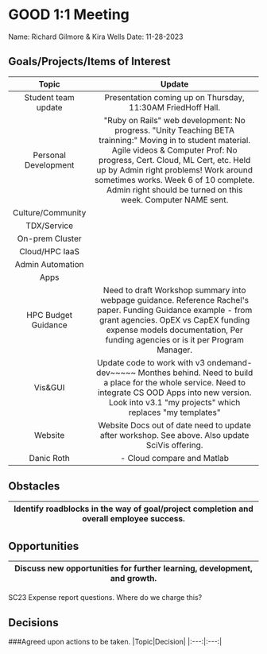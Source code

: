 # GOOD 1:1 Meeting 
Name: Richard Gilmore & Kira Wells
Date: 11-28-2023
## Goals/Projects/Items of Interest 
|Topic|Update|
|:---:|:---:|
|Student team update | Presentation coming up on Thursday, 11:30AM FriedHoff Hall.
|Personal Development|"Ruby on Rails" web development: No progress. "Unity Teaching BETA trainning:" Moving in to student material. Agile videos & Computer Prof: No progress, Cert. Cloud, ML Cert, etc. Held up by Admin right problems! Work around sometimes works. Week 6 of 10 complete. Admin right should be turned on this week. Computer NAME sent.
|Culture/Community| 
|TDX/Service| 
|On-prem Cluster|
|Cloud/HPC IaaS| 
|Admin Automation|
|Apps|
|HPC Budget Guidance| Need to draft Workshop summary into webpage guidance. Reference Rachel's paper. Funding Guidance example - from grant agencies. OpEX vs CapEX funding expense models documentation, Per funding agencies or is it per Program Manager.
|Vis&GUI| Update code to work with v3 ondemand-dev~~~~~ Monthes behind. Need to build a place for the whole service. Need to integrate CS OOD Apps into new version. Look into v3.1 "my projects" which replaces "my templates"
|Website| Website Docs out of date need to update after workshop. See above. Also update SciVis offering.
|Danic Roth |- Cloud compare and Matlab

## Obstacles
|Identify roadblocks in the way of goal/project completion and overall employee success.|
|---|

## Opportunities 
|Discuss new opportunities for further learning, development, and growth.|
|---|
SC23 Expense report questions. Where do we charge this?

## Decisions
###Agreed upon actions to be taken.
|Topic|Decision|
|:---:|:---:|
